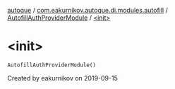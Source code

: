 [autoque](../../index.md) / [com.eakurnikov.autoque.di.modules.autofill](../index.md) / [AutofillAuthProviderModule](index.md) / [&lt;init&gt;](./-init-.md)

# &lt;init&gt;

`AutofillAuthProviderModule()`

Created by eakurnikov on 2019-09-15

